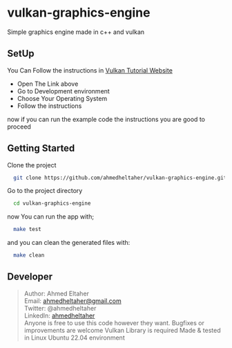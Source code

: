 # vulkan-graphics-engine

Simple graphics engine made in c++ and vulkan

## SetUp

You Can Follow the instructions in [Vulkan Tutorial Website](https://vulkan-tutorial.com)

- Open The Link above
- Go to Development environment
- Choose Your Operating System
- Follow the instructions

now if you can run the example code the instructions you are good to proceed

## Getting Started

Clone the project

```bash
  git clone https://github.com/ahmedheltaher/vulkan-graphics-engine.git
```

Go to the project directory

```bash
  cd vulkan-graphics-engine
```

now You can run the app with;

```bash
  make test
```

and you can clean the generated files with:

```bash
  make clean
```

## Developer

> Author: Ahmed Eltaher  
> Email: ahmedheltaher@gmail.com  
> Twitter: @ahmedheltaher  
> LinkedIn: [ahmedheltaher](https://www.linkedin.com/in/ahmedheltaher/)  
> Anyone is free to use this code however they want.
> Bugfixes or improvements are welcome
> Vulkan Library is required
> Made & tested in Linux Ubuntu 22.04 environment
